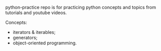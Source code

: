 python-practice repo is for practicing python concepts and topics from tutorials and youtube videos.

Concepts:
* iterators & iterables;
* generators;
* object-oriented programming.
